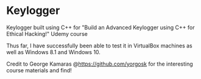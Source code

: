 # Keylogger

Keylogger built using C++ for "Build an Advanced Keylogger using C++ for Ethical Hacking!" Udemy course 

Thus far, I have successfully been able to test it in VirtualBox machines as well as Windows 8.1 and Windows 10.

Credit to George Kamaras @https://github.com/yorgosk for the interesting course materials and find!
